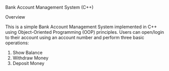 Bank Account Management System (C++)

Overview

This is a simple Bank Account Management System implemented in C++ using Object-Oriented Programming (OOP) principles. Users can open/login to their account using an account number and perform three basic operations:

1. Show Balance
2. Withdraw Money
3. Deposit Money
